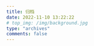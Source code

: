 ```yaml
---
title: 归档 
date: 2022-11-10 13:22:22
# top_img: /img/background.jpg
type: "archives"
comments: false
---
```

